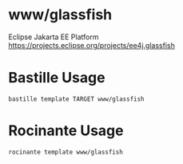 # www/glassfish
Eclipse Jakarta EE Platform
https://projects.eclipse.org/projects/ee4j.glassfish

# Bastille Usage
```shell
bastille template TARGET www/glassfish
```

# Rocinante Usage
```shell
rocinante template www/glassfish
```
